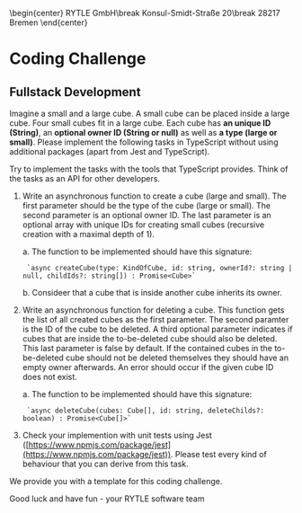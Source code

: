 \begin{center}
RYTLE GmbH\break
Konsul-Smidt-Straße 20\break
28217 Bremen
\end{center}

# Coding Challenge

## Fullstack Development

Imagine a small and a large cube. A small cube can be placed inside a large cube. Four small cubes fit in a large cube. Each cube has __an unique ID (String)__, an __optional owner ID (String or null)__ as well as __a type (large or small)__. Please implement the following tasks in TypeScript without using additional packages (apart from Jest and TypeScript).

Try to implement the tasks with the tools that TypeScript provides. Think of the tasks as an API for other developers.

1. Write an asynchronous function to create a cube (large and small). The first parameter should be the type of the cube (large or small). The second parameter is an optional owner ID. The last parameter is an optional array with unique IDs for creating small cubes (recursive creation with a maximal depth of 1).

    a. The function to be implemented should have this signature:

        `async createCube(type: KindOfCube, id: string, ownerId?: string | null, childIds?: string[]) : Promise<Cube>`
  
    b. Consideer that a cube that is inside another cube inherits its owner.

2. Write an asynchronous function for deleting a cube. This function gets the list of all created cubes as the first parameter. The second paramter is the ID of the cube to be deleted. A third optional parameter indicates if cubes that are inside the to-be-deleted cube should also be deleted. This last parameter is false by default. If the contained cubes in the to-be-deleted cube should not be deleted themselves they should have an empty owner afterwards. An error should occur if the given cube ID does not exist.

    a. The function to be implemented should have this signature:
  
        `async deleteCube(cubes: Cube[], id: string, deleteChilds?: boolean) : Promise<Cube[]>`

3. Check your implemention with unit tests using Jest ([https://www.npmjs.com/package/jest](https://www.npmjs.com/package/jest)). Please test every kind of behaviour that you can derive from this task. 

We provide you with a template for this coding challenge.

Good luck and have fun - your RYTLE software team
  